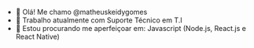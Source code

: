 - 👋 Olá! Me chamo @matheuskeidygomes 
- 🔭 Trabalho atualmente com Suporte Técnico em T.I 
- 🌱 Estou procurando me aperfeiçoar em: Javascript (Node.js, React.js e React Native) 

